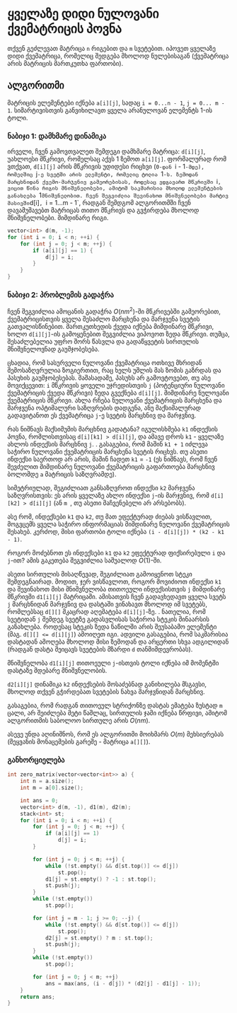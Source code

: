 # ყველაზე დიდი ნულოვანი ქვემატრიცის პოვნა

თქვენ გეძლევათ მატრიცა `n` რიგებით და `m` სვეტებით. იპოვეთ ყველაზე დიდი ქვემატრიცა, რომელიც შედგება მხოლოდ ნულებისაგან (ქვემატრიცა არის მატრიცის მართკუთხა ფართობი).

## ალგორითმი

მატრიცის ელემენტები იქნება `a[i][j]`, სადაც `i = 0...n - 1`, `j = 0... m - 1`. სიმარტივისთვის განვიხილავთ ყველა არანულოვან ელემენტს 1-ის ტოლი.

### ნაბიჯი 1: დამხმარე დინამიკა

ირველი, ჩვენ გამოვთვალეთ შემდეგი დამხმარე მატრიცა: `d[i][j]`, უახლოესი მწკრივი, რომელსაც აქვს 1 ზემოთ `a[i][j]`. ფორმალურად რომ ვთქვათ, `d[i][j]` არის მწკრივის უდიდესი რიცხვი (`0-დან `i - 1`-მდე), რომელშიც `j`-ე სვეტში არის ელემენტი, რომელიც ტოლია `1`-ს.
ზემოდან მარცხნიდან ქვემო-მარჯვნივ გამეორებისას, როდესაც ვდგავართ მწკრივში `i`, ვიცით წინა რიგის მნიშვნელობები, ამიტომ საკმარისია მხოლოდ ელემენტების განახლება `1` მნიშვნელობით. ჩვენ შეგვიძლია შევინახოთ მნიშვნელობები მარტივ მასივში `d[i]`, `i = 1...m - 1`, რადგან შემდგომ ალგორითმში ჩვენ დავამუშავებთ მატრიცას თითო მწკრივს და გვჭირდება მხოლოდ მნიშვნელობები. მიმდინარე რიგი.

```cpp
vector<int> d(m, -1);
for (int i = 0; i < n; ++i) {
    for (int j = 0; j < m; ++j) {
        if (a[i][j] == 1) {
            d[j] = i;
        }
    }
}
```

### ნაბიჯი 2: პრობლემის გადაჭრა

ჩვენ შეგვიძლია ამოცანის გადაჭრა $O(n m^2)$-ში მწკრივებში გამეორებით, ქვემატრიცისთვის ყველა შესაძლო მარცხენა და მარჯვენა სვეტის გათვალისწინებით. მართკუთხედის ქვედა იქნება მიმდინარე მწკრივი, ხოლო `d[i][j]`-ის გამოყენებით შეგვიძლია ვიპოვოთ ზედა მწკრივი. თუმცა, შესაძლებელია უფრო შორს წასვლა და გადაწყვეტის სირთულის მნიშვნელოვნად გაუმჯობესება.

ცხადია, რომ სასურველი ნულოვანი ქვემატრიცა ოთხივე მხრიდან შემოსაზღვრულია ზოგიერთით, რაც ხელს უშლის მას ზომის გაზრდას და პასუხის გაუმჯობესებას. მაშასადამე, პასუხს არ გამოვტოვებთ, თუ ასე მოვიქცევით: `i` მწკრივის ყოველი უჯრედისთვის `j` (პოტენციური ნულოვანი ქვემატრიცის ქვედა მწკრივი) ზედა გვექნება `d[i][j]`. მიმდინარე ნულოვანი ქვემატრიცის მწკრივი. ახლა რჩება ნულოვანი ქვემატრიცის მარცხენა და მარჯვენა ოპტიმალური საზღვრების დადგენა, ანუ მაქსიმალურად გადავიტანოთ ეს ქვემატრიცა `j`-ე სვეტის მარცხნივ და მარჯვნივ.

რას ნიშნავს მაქსიმუმის მარცხნივ გადატანა? იგულისხმება `k1` ინდექსის პოვნა, რომლისთვისაც `d[i][k1] > d[i][j]`, და ამავე დროს `k1` - ყველაზე ახლოს ინდექსის მარცხნივ `j`. . გასაგებია, რომ მაშინ `k1 + 1` იძლევა საჭირო ნულოვანი ქვემატრიცის მარცხენა სვეტის რიცხვს. თუ ასეთი ინდექსი საერთოდ არ არის, მაშინ ჩადეთ `k1` = `-1` (ეს ნიშნავს, რომ ჩვენ შევძელით მიმდინარე ნულოვანი ქვემატრიცის გაფართოება მარცხნივ ბოლომდე `a` მატრიცის საზღვრამდე).

სიმეტრიულად, შეგიძლიათ განსაზღვროთ ინდექსი `k2` მარჯვენა საზღვრისთვის: ეს არის ყველაზე ახლო ინდექსი `j`-ის მარჯვნივ, რომ `d[i][k2] > d[i][j]` (ან `m `, თუ ასეთი მაჩვენებელი არ არსებობს).

ასე რომ, ინდექსები `k1` და `k2`, თუ მათ ეფექტურად ძიებას ვისწავლით, მოგვცემს ყველა საჭირო ინფორმაციას მიმდინარე ნულოვანი ქვემატრიცის შესახებ. კერძოდ, მისი ფართობი ტოლი იქნება `(i - d[i][j]) * (k2 - k1 - 1)`.

როგორ მოძებნოთ ეს ინდექსები `k1` და `k2` ეფექტურად ფიქსირებული `i` და `j`-ით? ამის გაკეთება შეგვიძლია საშუალოდ $O(1)$-ში.

ასეთი სირთულის მისაღწევად, შეგიძლიათ გამოიყენოთ სტეკი შემდეგნაირად. მოდით, ჯერ ვისწავლოთ, როგორ მოვიძიოთ ინდექსი `k1` და შევინახოთ მისი მნიშვნელობა თითოეული ინდექსისთვის `j` მიმდინარე მწკრივში `d1[i][j]` მატრიცაში. ამისათვის ჩვენ გადავხედავთ ყველა სვეტს `j` მარცხნიდან მარჯვნივ და დასტაში ვინახავთ მხოლოდ იმ სვეტებს, რომლებსაც `d[][]` მკაცრად აღემატება `d[i][j]`-ზე. . ნათელია, რომ სვეტიდან `j` შემდეგ სვეტზე გადასვლისას საჭიროა სტეკის შინაარსის განახლება. როდესაც სტეკის ზედა ნაწილში არის შეუსაბამო ელემენტი (მაგ. `d[][] <= d[i][j]`) ამოიღეთ იგი. ადვილი გასაგებია, რომ საკმარისია დასტადან ამოღება მხოლოდ მისი ზემოდან და არცერთი სხვა ადგილიდან (რადგან დასტა შეიცავს სვეტების მზარდი `d` თანმიმდევრობას).

მნიშვნელობა `d1[i][j]` თითოეული `j`-ისთვის ტოლი იქნება იმ მომენტში დასტაზე მდებარე მნიშვნელობის.

`d2[i][j]` დინამიკა `k2` ინდექსების მოსაძებნად განიხილება მსგავსი, მხოლოდ თქვენ გჭირდებათ სვეტების ნახვა მარჯვნიდან მარცხნივ.

გასაგებია, რომ რადგან თითოეულ სტრიქონზე დასტას ემატება ზუსტად `m` ცალი, არ შეიძლება მეტი წაშლაც, სირთულის ჯამი იქნება წრფივი, ამიტომ ალგორითმის საბოლოო სირთულე არის $O(nm)$.

ასევე უნდა აღინიშნოს, რომ ეს ალგორითმი მოიხმარს $O(m)$ მეხსიერებას (შეყვანის მონაცემების გარეშე - მატრიცა `a[][]`).

### განხორციელება

```cpp
int zero_matrix(vector<vector<int>> a) {
    int n = a.size();
    int m = a[0].size();

    int ans = 0;
    vector<int> d(m, -1), d1(m), d2(m);
    stack<int> st;
    for (int i = 0; i < n; ++i) {
        for (int j = 0; j < m; ++j) {
            if (a[i][j] == 1)
                d[j] = i;
        }

        for (int j = 0; j < m; ++j) {
            while (!st.empty() && d[st.top()] <= d[j])
                st.pop();
            d1[j] = st.empty() ? -1 : st.top();
            st.push(j);
        }
        while (!st.empty())
            st.pop();

        for (int j = m - 1; j >= 0; --j) {
            while (!st.empty() && d[st.top()] <= d[j])
                st.pop();
            d2[j] = st.empty() ? m : st.top();
            st.push(j);
        }
        while (!st.empty())
            st.pop();

        for (int j = 0; j < m; ++j)
            ans = max(ans, (i - d[j]) * (d2[j] - d1[j] - 1));
    }
    return ans;
}
```
